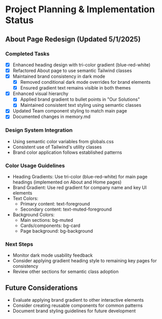# Project Planning & Implementation Status

## About Page Redesign (Updated 5/1/2025)
### Completed Tasks
- [x] Enhanced heading design with tri-color gradient (blue-red-white)
- [x] Refactored About page to use semantic Tailwind classes
- [x] Maintained brand consistency in dark mode
  - [x] Removed conditional dark mode overrides for brand elements
  - [x] Ensured gradient text remains visible in both themes
- [x] Enhanced visual hierarchy
  - [x] Applied brand gradient to bullet points in "Our Solutions"
  - [x] Maintained consistent text styling using semantic classes
- [x] Updated Team component styling to match main page
- [x] Documented changes in memory.md

### Design System Integration
- Using semantic color variables from globals.css
- Consistent use of Tailwind's utility classes
- Brand color application follows established patterns

### Color Usage Guidelines
- Heading Gradients: Use tri-color (blue-red-white) for main page headings (implemented on About and Home pages)
- Brand Gradient: Use red gradient for company name and key UI elements
- Text Colors: 
  - Primary content: text-foreground
  - Secondary content: text-muted-foreground
- Background Colors:
  - Main sections: bg-muted
  - Cards/components: bg-card
  - Page background: bg-background

### Next Steps
- Monitor dark mode usability feedback
- Consider applying gradient heading style to remaining key pages for consistency
- Review other sections for semantic class adoption

## Future Considerations
- Evaluate applying brand gradient to other interactive elements
- Consider creating reusable components for common patterns
- Document brand styling guidelines for future development
